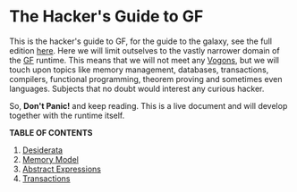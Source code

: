 # The Hacker's Guide to GF

This is the hacker's guide to GF, for the guide to the galaxy, see the full edition [here](https://en.wikipedia.org/wiki/The_Hitchhiker%27s_Guide_to_the_Galaxy).
Here we will limit outselves to the vastly narrower domain of the [GF](https://www.grammaticalframework.org) runtime. This means that we will not meet
any [Vogons](https://en.wikipedia.org/wiki/Vogon), but we will touch upon topics like memory management, databases, transactions, compilers,
functional programming, theorem proving and sometimes even languages. Subjects that no doubt would interest any curious hacker.

So, **Don't Panic!** and keep reading. This is a live document and will develop together with the runtime itself.

**TABLE OF CONTENTS**

1. [Desiderata](DESIDERATA.md)
2. [Memory Model](memory_model.md)
3. [Abstract Expressions](abstract_expressions.md)
3. [Transactions](transactions.md)
